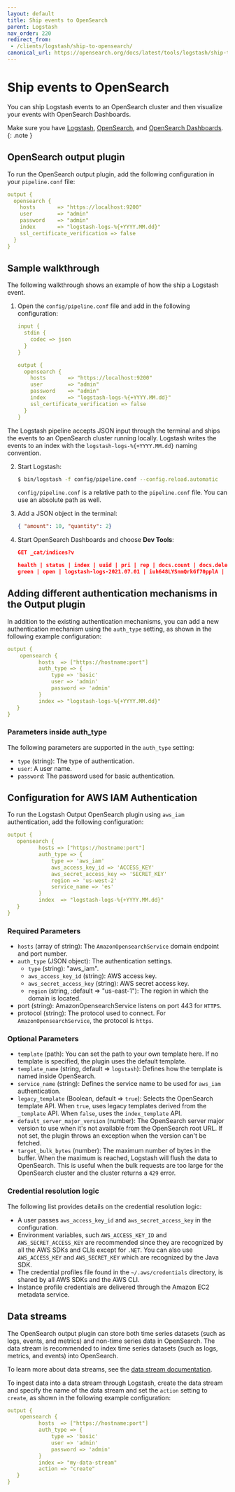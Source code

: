 ```yaml
---
layout: default
title: Ship events to OpenSearch
parent: Logstash
nav_order: 220
redirect_from:
 - /clients/logstash/ship-to-opensearch/
canonical_url: https://opensearch.org/docs/latest/tools/logstash/ship-to-opensearch/
---
```


# Ship events to OpenSearch

You can ship Logstash events to an OpenSearch cluster and then visualize your events with OpenSearch Dashboards.

Make sure you have [Logstash]({{site.url}}{{site.baseurl}}/tools/logstash/index#install-logstash), [OpenSearch]({{site.url}}{{site.baseurl}}/install-and-configure/install-opensearch/index/), and [OpenSearch Dashboards]({{site.url}}{{site.baseurl}}/install-and-configure/install-dashboards/index/).
{: .note }

## OpenSearch output plugin

To run the OpenSearch output plugin, add the following configuration in your `pipeline.conf` file:

```yml
output {
  opensearch {
    hosts       => "https://localhost:9200"
    user        => "admin"
    password    => "admin"
    index       => "logstash-logs-%{+YYYY.MM.dd}"
    ssl_certificate_verification => false
  }
}
```

## Sample walkthrough

The following walkthrough shows an example of how the ship a Logstash event.

1.  Open the `config/pipeline.conf` file and add in the following configuration:

    ```yml
    input {
      stdin {
        codec => json
      }
    }

    output {
      opensearch {
        hosts       => "https://localhost:9200"
        user        => "admin"
        password    => "admin"
        index       => "logstash-logs-%{+YYYY.MM.dd}"
        ssl_certificate_verification => false
      }
    }
    ```

The Logstash pipeline accepts JSON input through the terminal and ships the events to an OpenSearch cluster running locally. Logstash writes the events to an index with the `logstash-logs-%{+YYYY.MM.dd}` naming convention.

2. Start Logstash:

    ```bash
    $ bin/logstash -f config/pipeline.conf --config.reload.automatic
    ```

    `config/pipeline.conf` is a relative path to the `pipeline.conf` file. You can use an absolute path as well.

3. Add a JSON object in the terminal:

    ```json
    { "amount": 10, "quantity": 2}
    ```

4. Start OpenSearch Dashboards and choose **Dev Tools**:

    ```json
    GET _cat/indices?v

    health | status | index | uuid | pri | rep | docs.count | docs.deleted | store.size | pri.store.size
    green | open | logstash-logs-2021.07.01 | iuh648LYSnmQrkGf70pplA | 1 | 1 | 1 | 0 | 10.3kb | 5.1kb
    ```

## Adding different authentication mechanisms in the Output plugin

In addition to the existing authentication mechanisms, you can add a new authentication mechanism using the `auth_type` setting, as shown in the following example configuration:

```yml
output {    
    opensearch {        
          hosts  => ["https://hostname:port"]     
          auth_type => {            
              type => 'basic'           
              user => 'admin'           
              password => 'admin'           
          }             
          index => "logstash-logs-%{+YYYY.MM.dd}"       
   }            
}               
```
### Parameters inside auth_type

The following parameters are supported in the `auth_type` setting:

- `type` (string): The type of authentication.
- `user`: A user name.
- `password`: The password used for basic authentication.

## Configuration for AWS IAM Authentication

To run the Logstash Output OpenSearch plugin using `aws_iam` authentication, add the following configuration:

```yml
output {        
   opensearch {     
          hosts => ["https://hostname:port"]              
          auth_type => {    
              type => 'aws_iam'     
              aws_access_key_id => 'ACCESS_KEY'     
              aws_secret_access_key => 'SECRET_KEY'     
              region => 'us-west-2'    
              service_name => 'es'     
          }         
          index  => "logstash-logs-%{+YYYY.MM.dd}"      
   }            
}
```

### Required Parameters

- `hosts` (array of string): The `AmazonOpensearchService` domain endpoint and port number.
- `auth_type` (JSON object): The authentication settings.
    - `type` (string): "aws_iam".
    - `aws_access_key_id` (string): AWS access key.
    - `aws_secret_access_key` (string): AWS secret access key.
    - `region` (string, :default => "us-east-1"): The region in which the domain is located.
- port (string): AmazonOpensearchService listens on port 443 for `HTTPS`.
- protocol (string): The protocol used to connect. For `AmazonOpensearchService`, the protocol is `https`.

### Optional Parameters

- `template` (path): You can set the path to your own template here. If no template is specified, the plugin uses the default template.
- `template_name` (string, default => `logstash`): Defines how the template is named inside OpenSearch.
- `service_name` (string): Defines the service name to be used for `aws_iam` authentication.
- `legacy_template` (Boolean, default => `true`): Selects the OpenSearch template API. When `true`, uses legacy templates derived from the `_template` API. When `false`, uses the `index_template` API.
- `default_server_major_version` (number): The OpenSearch server major version to use when it's not available from the OpenSearch root URL. If not set, the plugin throws an exception when the version can't be fetched.
- `target_bulk_bytes` (number): The maximum number of bytes in the buffer. When the maximum is reached, Logstash will flush the data to OpenSearch. This is useful when the bulk requests are too large for the OpenSearch cluster and the cluster returns a `429` error.

### Credential resolution logic

The following list provides details on the credential resolution logic:

- A user passes `aws_access_key_id` and `aws_secret_access_key` in the configuration.
- Environment variables, such `AWS_ACCESS_KEY_ID` and `AWS_SECRET_ACCESS_KEY` are recommended since they are recognized by all the AWS SDKs and CLIs except for `.NET`. You can also use `AWS_ACCESS_KEY` and `AWS_SECRET_KEY` which are recognized by the Java SDK.
- The credential profiles file found in the `~/.aws/credentials` directory, is shared by all AWS SDKs and the AWS CLI.
- Instance profile credentials are delivered through the Amazon EC2 metadata service.

## Data streams

The OpenSearch output plugin can store both time series datasets (such as logs, events, and metrics) and non-time series data in OpenSearch.
The data stream is recommended to index time series datasets (such as logs, metrics, and events) into OpenSearch.

To learn more about data streams, see the [data stream documentation](https://opensearch.org/docs/latest/opensearch/data-streams/).

To ingest data into a data stream through Logstash, create the data stream and specify the name of the data stream and set the `action` setting to `create`, as shown in the following example configuration:

```yml
output {    
    opensearch {        
          hosts  => ["https://hostname:port"]     
          auth_type => {            
              type => 'basic'           
              user => 'admin'           
              password => 'admin'           
          }
          index => "my-data-stream"
          action => "create"
   }            
}               
```
